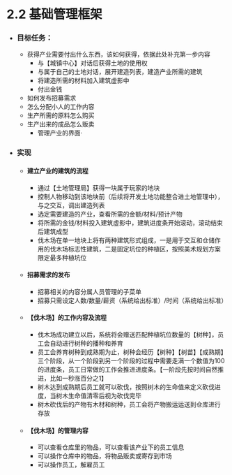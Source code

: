 # 2.2 基础管理框架

- ### 目标任务：

  - 获得产业需要付出什么东西，该如何获得，依据此处补充第一步内容
    - 与【城镇中心】对话后获得土地的使用权
    - 与属于自己的土地对话，展开建造列表，建造产业所需的建筑
    - 将建造所需的材料加入建筑虚影中
    - 付出金钱
  - 如何发布招募需求
  - 怎么分配小人的工作内容
  - 生产所需的原料怎么购买
  - 生产出来的成品怎么贩卖
    - 管理产业的界面·

- ### 实现

  - #### 建立产业的建筑的流程
    
    - 通过【土地管理局】获得一块属于玩家的地块
    - 控制人物移动到该地块前（后续将开发土地功能整合进土地管理中），与之交互，调出建造列表
    - 选定需要建造的产业，查看所需的金额/材料/预计产物
    - 将所需的金钱/材料投入建筑虚影中，建筑进度条开始滚动，滚动结束后建筑成型
    - 伐木场在单一地块上将有两种建筑形式组成，一是用于交互和仓储作用的伐木场标志性建筑，二是固定坑位的种植区，按照美术规划方案限定最多种植坑位
    
  - #### 招募需求的发布
    
    - 招募相关的内容分属人员管理的子菜单
    - 招募只需设定人数/数量/薪资（系统给出标准）/时间（系统给出标准）
    
  - #### 【伐木场】的工作内容及流程

    - 伐木场成功建立以后，系统将会赠送匹配种植坑位数量的【树种】，员工会自动进行树种的播种和养育
    - 员工会养育树种到成熟期为止，树种会经历【树种】【树苗】【成熟期】三个阶段，从一个阶段到另一个阶段的过程中需要走满一个数值为100的进度条，员工日常做的工作会推进进度条。【一阶段先按时间自然推进，比如一秒涨百分之1】
    - 树木达到成熟期后员工就可以砍伐，按照树木的生命值来定义砍伐进度，当树木生命值清零后视为砍伐完毕
    - 树木砍伐后的产物有木材和树种，员工会将产物搬运运送到仓库进行存放

  - #### 【伐木场】的管理内容
  
    - 可以查看仓库里的物品，可以查看该产业下的员工信息
    - 可以操作仓库中的物品，将物品贩卖或寄存到市场
    - 可以操作员工，解雇员工
